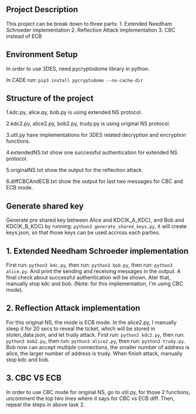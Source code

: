 ## Project Description
This project can be break down to three parts: 1. Extended Needham Schroeder implementation 2. Reflection Attack implementation 3. CBC instead of ECB

## Environment Setup
In order to use 3DES, need pycryptodome library in python. 

In CADE run: `pip3 install pycryptodome --no-cache-dir`

## Structure of the project
1.kdc.py, alice.py, bob.py is using extended NS protocol.

2.kdc2.py, alice2.py, bob2.py, trudy.py is using original NS protocol.

3.util.py have implementations for 3DES related decryption and encryption functions.

4.extendedNS.txt show one successful authentication for extended NS protocol.

5.originalNS.txt show the output for the reflection attack

6.diffCBCAndECB.txt show the output for last two messages for CBC and ECB mode.

## Generate shared key
Generate pre shared key between Alice and KDC(K_A_KDC), and Bob and KDC(K_B_KDC) by running: `python3 generate_shared_keys.py`, it will create keys.json, so that those keys can be used accross each parties.

## 1. Extended Needham Schroeder implementation
First run: `python3 kdc.py`, then run: `python3 bob.py`, then run: `python3 alice.py`. And print the sending and receiving messages in the output. A final check about successful authentication will be shown. Ater that, manually stop kdc and bob.
(Note: for this implementation, I'm using CBC mode).

## 2. Reflection Attack implementation
For this original NS, the mode is ECB mode. In the alice2.py, I manually sleep it for 20 secs to reveal the ticket, which will be stored in stolen_data.json,  and let trudy attack.
First run: `python3 kdc2.py`, then run: `python3 bob2.py`, then run: `python3 alice2.py`, then run: `python3 trudy.py`. Bob now can accept multiple connections, the smaller number of address is alice, the larger number of address is trudy. When finish attack, manually stop kdc and bob.

## 3. CBC VS ECB
In order to use CBC mode for original NS, go to util.py, for those 2 functions, uncomment the top two lines where it says for CBC vs ECB diff. Then, repeat the steps in above task 2.
